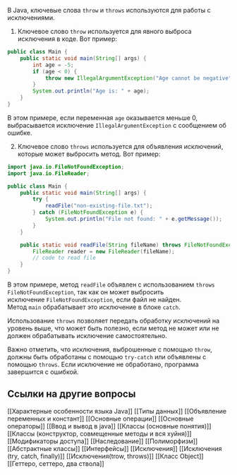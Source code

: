 В Java, ключевые слова `throw` и `throws` используются для работы с исключениями.

1. Ключевое слово `throw` используется для явного выброса исключения в коде. Вот пример:

```java
public class Main {
    public static void main(String[] args) {
        int age = -5;
        if (age < 0) {
            throw new IllegalArgumentException("Age cannot be negative");
        }
        System.out.println("Age is: " + age);
    }
}
```

В этом примере, если переменная `age` оказывается меньше 0, выбрасывается исключение `IllegalArgumentException` с сообщением об ошибке.

2. Ключевое слово `throws` используется для объявления исключений, которые может выбросить метод. Вот пример:

```java
import java.io.FileNotFoundException;
import java.io.FileReader;

public class Main {
    public static void main(String[] args) {
        try {
            readFile("non-existing-file.txt");
        } catch (FileNotFoundException e) {
            System.out.println("File not found: " + e.getMessage());
        }
    }

    public static void readFile(String fileName) throws FileNotFoundException {
        FileReader reader = new FileReader(fileName);
        // code to read file
    }
}
```

В этом примере, метод `readFile` объявлен с использованием `throws FileNotFoundException`, так как он может выбросить исключение `FileNotFoundException`, если файл не найден. Метод `main` обрабатывает это исключение в блоке `catch`.

Использование `throws` позволяет передать обработку исключений на уровень выше, что может быть полезно, если метод не может или не должен обрабатывать исключение самостоятельно.

Важно отметить, что исключения, выброшенные с помощью `throw`, должны быть обработаны с помощью `try-catch` или объявлены с помощью `throws`. Если исключение не обработано, программа завершится с ошибкой.

## Ссылки на другие вопросы

[[Характерные особенности языка Java]]
[[Типы данных]]
[[Объявление переменных и констант]]
[[Основные операции]]
[[Основные операторы]]
[[Ввод и вывод в java]]
[[Классы (основные понятия)]]
[[Классы (конструктор, совмещенные методы и вся хуйня)]]
[[Модификаторы доступа]]
[[Наследование]]
[[Полиморфизм]]
[[Абстрактные классы]]
[[Интерфейсы]]
[[Исключения]]
[[Исключения (try, catch, finally)]]
[[Исключения(trow, throws)]]
[[Класс Object]]
[[Геттеро, сеттеро, два ствола]]

